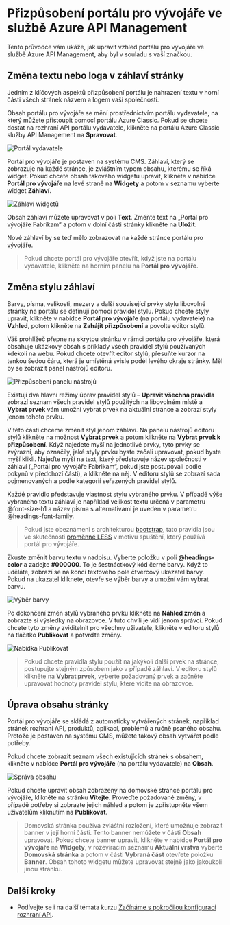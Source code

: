 <properties
    pageTitle="Přizpůsobení portálu pro vývojáře ve službě Azure API Management | Microsoft Azure"
    description="Naučte se přizpůsobovat portál pro vývojáře ve službě Azure API Management."
    services="api-management"
    documentationCenter=""
    authors="steved0x"
    manager="erikre"
    editor=""/>

<tags
    ms.service="api-management"
    ms.workload="mobile"
    ms.tgt_pltfrm="na"
    ms.devlang="na"
    ms.topic="get-started-article"
    ms.date="08/09/2016"
    ms.author="sdanie"/>

# Přizpůsobení portálu pro vývojáře ve službě Azure API Management

Tento průvodce vám ukáže, jak upravit vzhled portálu pro vývojáře ve službě Azure API Management, aby byl v souladu s vaší značkou.

## <a name="change-page-headers"> </a>Změna textu nebo loga v záhlaví stránky

Jedním z klíčových aspektů přizpůsobení portálu je nahrazení textu v horní části všech stránek názvem a logem vaší společnosti.

Obsah portálu pro vývojáře se mění prostřednictvím portálu vydavatele, na který můžete přistoupit pomocí portálu Azure Classic. Pokud se chcete dostat na rozhraní API portálu vydavatele, klikněte na portálu Azure Classic služby API Management na **Spravovat**.

![Portál vydavatele][api-management-management-console]

Portál pro vývojáře je postaven na systému CMS. Záhlaví, který se zobrazuje na každé stránce, je zvláštním typem obsahu, kterému se říká widget. Pokud chcete obsah takového widgetu upravit, klikněte v nabídce **Portál pro vývojáře** na levé straně na **Widgety** a potom v seznamu vyberte widget **Záhlaví**.

![Záhlaví widgetů][api-management-widgets-header]

Obsah záhlaví můžete upravovat v poli **Text**. Změňte text na „Portál pro vývojáře Fabrikam“ a potom v dolní části stránky klikněte na **Uložit**.

Nové záhlaví by se teď mělo zobrazovat na každé stránce portálu pro vývojáře.

> Pokud chcete portál pro vývojáře otevřít, když jste na portálu vydavatele, klikněte na horním panelu na **Portál pro vývojáře**.

## <a name="change-headers-styling"> </a>Změna stylu záhlaví

Barvy, písma, velikosti, mezery a další související prvky stylu libovolné stránky na portálu se definují pomocí pravidel stylu. Pokud chcete styly upravit, klikněte v nabídce **Portál pro vývojáře** (na portálu vydavatele) na **Vzhled**, potom klikněte na **Zahájit přizpůsobení** a povolte editor stylů.

Váš prohlížeč přepne na skrytou stránku v rámci portálu pro vývojáře, která obsahuje ukázkový obsah s příklady všech pravidel stylů používaných kdekoli na webu. Pokud chcete otevřít editor stylů, přesuňte kurzor na tenkou šedou čáru, která je umístěná svisle podél levého okraje stránky. Měl by se zobrazit panel nástrojů editoru.

![Přizpůsobení panelu nástrojů][api-management-customization-toolbar]

Existují dva hlavní režimy úprav pravidel stylů – **Upravit všechna pravidla** zobrazí seznam všech pravidel stylů použitých na libovolném místě a **Vybrat prvek** vám umožní vybrat prvek na aktuální stránce a zobrazí styly jenom tohoto prvku.

V této části chceme změnit styl jenom záhlaví. Na panelu nástrojů editoru stylů klikněte na možnost **Vybrat prvek** a potom klikněte na **Vybrat prvek k přizpůsobení**. Když najedete myší na jednotlivé prvky, tyto prvky se zvýrazní, aby označily, jaké styly prvku byste začali upravovat, pokud byste myší klikli. Najeďte myší na text, který představuje název společnosti v záhlaví („Portál pro vývojáře Fabrikam“, pokud jste postupovali podle pokynů v předchozí části), a klikněte na něj. V editoru stylů se zobrazí sada pojmenovaných a podle kategorií seřazených pravidel stylů.

Každé pravidlo představuje vlastnost stylu vybraného prvku. V případě výše vybraného textu záhlaví je například velikost textu určená v parametru @font-size-h1 a název písma s alternativami je uveden v parametru @headings-font-family.

> Pokud jste obeznámeni s architekturou [bootstrap][], tato pravidla jsou ve skutečnosti [proměnné LESS][] v motivu spuštění, který používá portál pro vývojáře.

Zkuste změnit barvu textu v nadpisu. Vyberte položku v poli **@headings-color** a zadejte **#000000**. To je šestnáctkový kód černé barvy. Když to uděláte, zobrazí se na konci textového pole čtvercový ukazatel barvy. Pokud na ukazatel kliknete, otevře se výběr barvy a umožní vám vybrat barvu.

![Výběr barvy][api-management-customization-toolbar-color-picker]

Po dokončení změn stylů vybraného prvku klikněte na **Náhled změn** a zobrazte si výsledky na obrazovce. V tuto chvíli je vidí jenom správci. Pokud chcete tyto změny zviditelnit pro všechny uživatele, klikněte v editoru stylů na tlačítko **Publikovat** a potvrďte změny.

![Nabídka Publikovat][api-management-customization-toolbar-publish-form]

> Pokud chcete pravidla stylu použít na jakýkoli další prvek na stránce, postupujte stejným způsobem jako v případě záhlaví. V editoru stylů klikněte na **Vybrat prvek**, vyberte požadovaný prvek a začněte upravovat hodnoty pravidel stylu, které vidíte na obrazovce.

## <a name="edit-page-contents"> </a>Úprava obsahu stránky

Portál pro vývojáře se skládá z automaticky vytvářených stránek, například stránek rozhraní API, produktů, aplikací, problémů a ručně psaného obsahu. Protože je postaven na systému CMS, můžete takový obsah vytvářet podle potřeby.

Pokud chcete zobrazit seznam všech existujících stránek s obsahem, klikněte v nabídce **Portál pro vývojáře** (na portálu vydavatele) na **Obsah**.

![Správa obsahu][api-management-customization-manage-content]

Pokud chcete upravit obsah zobrazený na domovské stránce portálu pro vývojáře, klikněte na stránku **Vítejte**. Proveďte požadované změny, v případě potřeby si zobrazte jejich náhled a potom je zpřístupněte všem uživatelům kliknutím na **Publikovat**.

> Domovská stránka používá zvláštní rozložení, které umožňuje zobrazit banner v její horní části. Tento banner nemůžete v části **Obsah** upravovat. Pokud chcete banner upravit, klikněte v nabídce **Portál pro vývojáře** na **Widgety**, v rozevíracím seznamu **Aktuální vrstva** vyberte **Domovská stránka** a potom v části **Vybraná část** otevřete položku **Banner**. Obsah tohoto widgetu můžete upravovat stejně jako jakoukoli jinou stránku.

## <a name="next-steps"> </a>Další kroky

-   Podívejte se i na další témata kurzu [Začínáme s pokročilou konfigurací rozhraní API][].

[Změna textu nebo loga v záhlaví stránek]: #change-page-headers
[Změna stylu záhlaví]: #change-headers-styling
[Úprava obsahu stránky]: #edit-page-contents
[Další kroky]: #next-steps

[Portál Azure Classic]: https://manage.windowsazure.com/

[api-management-management-console]: ./media/api-management-customize-portal/api-management-management-console.png
[api-management-widgets-header]: ./media/api-management-customize-portal/api-management-widgets-header.png
[api-management-customization-toolbar]: ./media/api-management-customize-portal/api-management-customization-toolbar.png
[api-management-customization-toolbar-color-picker]: ./media/api-management-customize-portal/api-management-customization-toolbar-color-picker.png
[api-management-customization-toolbar-publish-form]: ./media/api-management-customize-portal/api-management-customization-toolbar-publish-form.png
[api-management-customization-manage-content]: ./media/api-management-customize-portal/api-management-customization-manage-content.png


[Začínáme s pokročilou konfigurací rozhraní API]: api-management-get-started-advanced.md
[bootstrap]: http://getbootstrap.com/
[proměnné LESS]: http://getbootstrap.com/css/



<!--HONumber=Aug16_HO4-->


